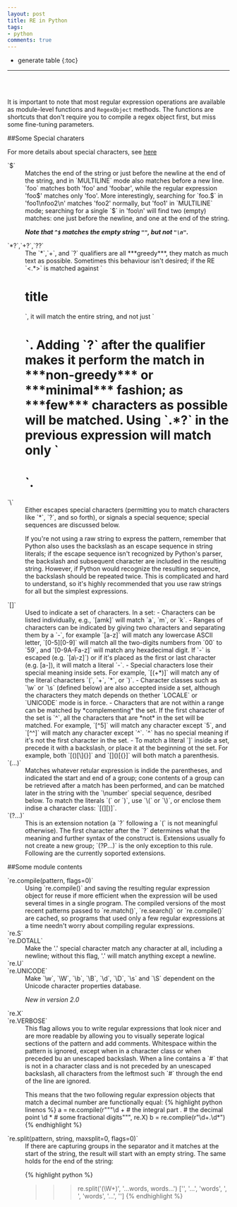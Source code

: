 ```yaml
--- 
layout: post
title: RE in Python
tags:
- python
comments: true
---
```


* generate table
{:toc}
---
<br><br>

It is important to note that most regular expression operations are available as module-level functions and `RegexObject` methods. The functions are shortcuts that don't require you to compile a regex object first, but miss some fine-tuning parameters.

##Some Special charaters

For more details about special characters, see [here](https://docs.python.org/2/library/re.html)
<dt markdown="1">`$`</dt>
<dd markdown="1">Matches the end of the string or just before the newline at the end of the string, and in `MULTILINE` mode also matches before a new line. `foo` matches both 'foo' and 'foobar', while the regular expression 'foo$' matches only 'foo'. More interestingly, searching for `foo.$` in 'foo1\nfoo2\n' matches 'foo2' normally, but 'foo1' in `MULTILINE` mode; searching for a single `$` in 'foo\n' will find two (empty) matches: one just before the newline, and one at the end of the string.

***Note that `^$` matches the empty string `""`, but not `"\n"`.***
</dd>

<dt markdown="1">`*?`,`+?`,`??`</dt>
<dd markdown="1"> The `*`,`+`, and `?` qualifiers are all ***greedy***, they match as much text as possible. Sometimes this behaviour isn't desired; if the RE `<.*>` is matched against `<H1>title</H1>`, it will match the entire string, and not just `<H1>`. Adding `?` after the qualifier makes it perform the match in ***non-greedy*** or ***minimal*** fashion; as ***few*** characters as possible will be matched. Using `.*?` in the previous expression will match only `<H1>`.
</dd>

<dt markdown="1">`\`</dt>
<dd markdown="1">Either escapes special characters (permitting you to match characters like `*`, `?`, and so forth), or signals a special sequence; special sequences are discussed below.

If you're not using a raw string to express the pattern, remember that Python also uses the backslash as an escape sequence in string literals; if the escape sequence isn't recognized by Python's parser, the backslash and subsequent character are included in the resulting string. However, if Python would recognize the resulting sequence, the backslash should be repeated twice. This is complicated and hard to understand, so it's highly recommended that you use raw strings for all but the simplest expressions.
</dd>

<dt markdown="1">`[]`</dt>
<dd markdown="1">Used to indicate a set of characters. In a set:
- Characters can be listed individually, e.g., `[amk]` will match `a`, `m`, or `k`.
- Ranges of characters can be indicated by giving two characters and separating them by a `-`, for example `[a-z]` will match any lowercase ASCII letter, `[0-5][0-9]` will match all the two-digits numbers from `00` to `59`, and `[0-9A-Fa-z]` will match any hexadecimal digit. If `-` is escaped (e.g. `[a\-z]`) or if it's placed as the first or last character (e.g. [a-]), it will match a literal `-`.
- Special characters lose their special meaning inside sets. For example, `[(+*)]` will match any of the literal characters `(`, `+`, `*`, or `)`.
- Character classes such as `\w` or `\s` (defined below) are also accepted inside a set, although the characters they match depends on thether `LOCALE` or `UNICODE` mode is in force.
- Characters that are not within a range can be matched by *complementing* the set. If the first character of the set is `^`, all the characters that are *not* in the set will be matched. For example, `[^5]` will match any character except `5`, and `[^^]` will match any character except `^`. `^` has no special meaning if it's not the first character in the set.
- To match a literal `]` inside a set, precede it with a backslash, or place it at the beginning ot the set. For example, both `[()[\]{}]` and `[]()[{}]` will both match a parenthesis.
</dd>

<dt markdown="1">`(...)`</dt>
<dd markdown="1">Matches whatever retular expression is indide the parentheses, and indicated the start and end of a group; cone contents of a group can be retrieved after a match has been performed, and can be matched later in the string with the `\number` special sequence, desribed below. To match the literals `(` or `)`, use `\(` or `\)`, or enclose them indise a character class: `[(][)]`.
</dd>

<dt markdown="1">`(?...)`</dt>
<dd markdown="1">This is an extension notation (a `?` following a `(` is not meaningful otherwise). The first character after the `?` determines what the meaning and further syntax of the construct is. Extensions usually fo not create a new group; `(?P<name>...)` is the only exception to this rule. Following are the currently soported extensions.
</dd>

##Some module contents

<dt markdown="1">`re.compile(pattern, flags=0)`</dt>
<dd markdown="1">
Using `re.compile()` and saving the resulting regular expression object for reuse if more efficient when the expression will be used several times in a single program. The compiled versions of the most recent patterns passed to `re.match()`, `re.search()` or `re.compile()` are cached, so programs that used only a few regular expressions at a time needn't worry about compiling regular expressions.
</dd>

<dt markdown="1">`re.S`</dt>
<dt markdown="1">`re.DOTALL`</dt>
<dd markdown="1">
Make the '.' special character match any character at all, including a newline; without this flag, '.' will match anything except a newline.
</dd>

<dt markdown="1">`re.U`</dt>
<dt markdown="1">`re.UNICODE`</dt>
<dd markdown="1">
Make `\w`, `\W`, `\b`, `\B`, `\d`, `\D`, `\s` and `\S` dependent on the Unicode character properties database.

*New in version 2.0*    
</dd>

<dt markdown="1">`re.X`</dt>
<dt markdown="1">`re.VERBOSE`</dt>
<dd markdown="1">
This flag allows you to write regular expressions that look nicer and are more readable by allowing you to visually seperate logical sections of the pattern and add comments. Whitespace within the pattern is ignored, except when in a character class or when preceded bu an unescaped backslash. When a line contains a `#` that is not in a character class and is not preceded by an unescaped backslash, all characters from the leftmost such `#` through the end of the line are ignored.

This means that the two following regular expression objects that match a decimal number are functionally equal:
{% highlight python linenos %}
a = re.compile(r"""\d + # the integral part
                \.      # the decimal point
                \d *    # some fractional digits""", re.X)
b = re.complie(r"\d+\.\d*")
{% endhighlight %}
</dd>

<dt markdown="1">`re.split(pattern, string, maxsplit=0, flags=0)`</dt>
<dd markdown="1">
If there are capturing groups in the separator and it matches at the start of the string, the result will start with an empty string. The same holds for the end of the string:

{% highlight python %}
>>> re.split('(\W+)', '...words, words...')
['', '...', 'words', ', ', 'words', '...', '']
{% endhighlight %}
</dd>
